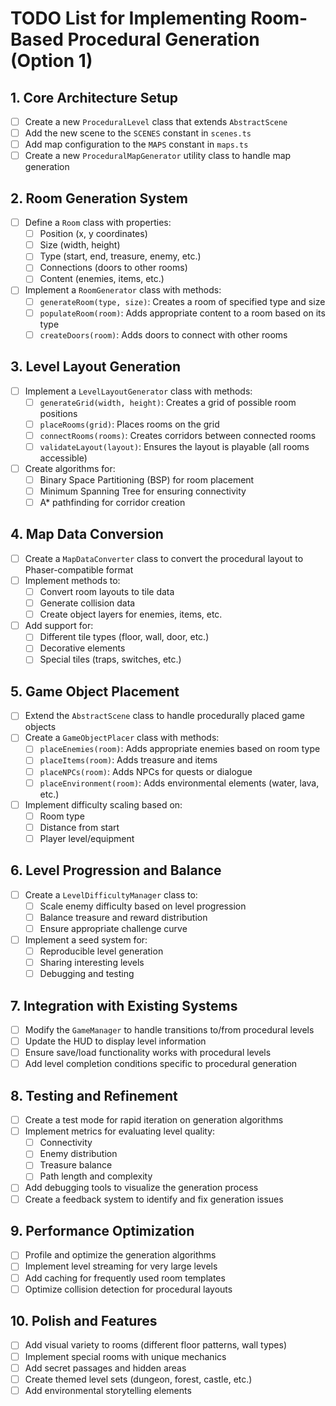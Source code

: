 # TODO List for Implementing Room-Based Procedural Generation (Option 1)

## 1. Core Architecture Setup
- [ ] Create a new `ProceduralLevel` class that extends `AbstractScene`
- [ ] Add the new scene to the `SCENES` constant in `scenes.ts`
- [ ] Add map configuration to the `MAPS` constant in `maps.ts`
- [ ] Create a new `ProceduralMapGenerator` utility class to handle map generation

## 2. Room Generation System
- [ ] Define a `Room` class with properties:
  - [ ] Position (x, y coordinates)
  - [ ] Size (width, height)
  - [ ] Type (start, end, treasure, enemy, etc.)
  - [ ] Connections (doors to other rooms)
  - [ ] Content (enemies, items, etc.)
- [ ] Implement a `RoomGenerator` class with methods:
  - [ ] `generateRoom(type, size)`: Creates a room of specified type and size
  - [ ] `populateRoom(room)`: Adds appropriate content to a room based on its type
  - [ ] `createDoors(room)`: Adds doors to connect with other rooms

## 3. Level Layout Generation
- [ ] Implement a `LevelLayoutGenerator` class with methods:
  - [ ] `generateGrid(width, height)`: Creates a grid of possible room positions
  - [ ] `placeRooms(grid)`: Places rooms on the grid
  - [ ] `connectRooms(rooms)`: Creates corridors between connected rooms
  - [ ] `validateLayout(layout)`: Ensures the layout is playable (all rooms accessible)
- [ ] Create algorithms for:
  - [ ] Binary Space Partitioning (BSP) for room placement
  - [ ] Minimum Spanning Tree for ensuring connectivity
  - [ ] A* pathfinding for corridor creation

## 4. Map Data Conversion
- [ ] Create a `MapDataConverter` class to convert the procedural layout to Phaser-compatible format
- [ ] Implement methods to:
  - [ ] Convert room layouts to tile data
  - [ ] Generate collision data
  - [ ] Create object layers for enemies, items, etc.
- [ ] Add support for:
  - [ ] Different tile types (floor, wall, door, etc.)
  - [ ] Decorative elements
  - [ ] Special tiles (traps, switches, etc.)

## 5. Game Object Placement
- [ ] Extend the `AbstractScene` class to handle procedurally placed game objects
- [ ] Create a `GameObjectPlacer` class with methods:
  - [ ] `placeEnemies(room)`: Adds appropriate enemies based on room type
  - [ ] `placeItems(room)`: Adds treasure and items
  - [ ] `placeNPCs(room)`: Adds NPCs for quests or dialogue
  - [ ] `placeEnvironment(room)`: Adds environmental elements (water, lava, etc.)
- [ ] Implement difficulty scaling based on:
  - [ ] Room type
  - [ ] Distance from start
  - [ ] Player level/equipment

## 6. Level Progression and Balance
- [ ] Create a `LevelDifficultyManager` class to:
  - [ ] Scale enemy difficulty based on level progression
  - [ ] Balance treasure and reward distribution
  - [ ] Ensure appropriate challenge curve
- [ ] Implement a seed system for:
  - [ ] Reproducible level generation
  - [ ] Sharing interesting levels
  - [ ] Debugging and testing

## 7. Integration with Existing Systems
- [ ] Modify the `GameManager` to handle transitions to/from procedural levels
- [ ] Update the HUD to display level information
- [ ] Ensure save/load functionality works with procedural levels
- [ ] Add level completion conditions specific to procedural generation

## 8. Testing and Refinement
- [ ] Create a test mode for rapid iteration on generation algorithms
- [ ] Implement metrics for evaluating level quality:
  - [ ] Connectivity
  - [ ] Enemy distribution
  - [ ] Treasure balance
  - [ ] Path length and complexity
- [ ] Add debugging tools to visualize the generation process
- [ ] Create a feedback system to identify and fix generation issues

## 9. Performance Optimization
- [ ] Profile and optimize the generation algorithms
- [ ] Implement level streaming for very large levels
- [ ] Add caching for frequently used room templates
- [ ] Optimize collision detection for procedural layouts

## 10. Polish and Features
- [ ] Add visual variety to rooms (different floor patterns, wall types)
- [ ] Implement special rooms with unique mechanics
- [ ] Add secret passages and hidden areas
- [ ] Create themed level sets (dungeon, forest, castle, etc.)
- [ ] Add environmental storytelling elements 